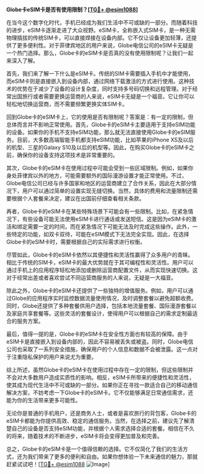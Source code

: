 **Globe卡eSIM卡是否有使用限制？[[TG💪+ @esim1088](https://t.me/s/esim1088)]**

在当今这个数字化时代，手机已经成为我们生活中不可或缺的一部分。而随着科技的进步，eSIM卡逐渐走进了大众视野。eSIM卡，全称嵌入式SIM卡，是一种无需物理插拔的传统SIM卡，可以直接焊接在设备内部。它不仅让设备更加轻薄，还提供了更多便利性。对于菲律宾地区的用户来说，Globe电信公司的eSIM卡无疑是一个热门选择。那么，Globe卡的eSIM卡是否真的没有使用限制呢？让我们一起来深入了解。

首先，我们来了解一下什么是eSIM卡。传统的SIM卡需要插入手机中才能使用，而eSIM卡则是直接嵌入到设备内部，通过网络下载激活的方式进行使用。这种技术的优势在于减少了设备的设计复杂度，同时支持多号码切换和远程管理。对于经常出国旅行或者需要更换运营商的人来说，eSIM卡无疑是一个福音。它让你可以轻松地切换运营商，而不需要频繁更换实体SIM卡。

回到Globe卡的eSIM卡上，它的使用是否有限制呢？答案是：有一定的限制，但总体而言并不影响正常使用。首先，Globe卡的eSIM卡主要适用于支持eSIM功能的设备。如果你的手机不支持eSIM功能，那么就无法直接使用Globe卡的eSIM服务。目前，大多数高端智能手机都支持eSIM功能，比如苹果的iPhone XS及以后的机型、三星的Galaxy S10及以后的机型等。因此，在购买Globe卡的eSIM卡之前，确保你的设备支持这项技术是非常重要的。

其次，Globe卡的eSIM卡在使用过程中可能会受到一些区域限制。例如，如果你身处菲律宾以外的地方，可能需要额外的国际漫游设置才能正常使用。不过，Globe电信公司已经与许多国家和地区的运营商建立了合作关系，因此在大部分情况下，用户可以通过简单的设置实现无缝切换。当然，具体的费用和流量限制还需要根据个人套餐来决定，建议在出国前仔细查看相关条款。

再者，Globe卡的eSIM卡在某些特殊场景下可能会有一些限制。比如，在紧急情况下，有些设备可能无法使用eSIM卡进行通话或发送短信。这是因为eSIM卡的激活和绑定需要一定的时间，而在紧急情况下可能无法及时完成这些操作。此外，一些特定的功能，如双卡双待，可能在eSIM模式下无法完全实现。因此，在选择Globe卡的eSIM卡时，需要根据自己的实际需求进行权衡。

尽管如此，Globe卡的eSIM卡依然以其便捷性和灵活性赢得了众多用户的青睐。相比于传统的SIM卡，eSIM卡的最大优势就在于其可编程性和灵活性。用户可以通过手机上的应用程序轻松地添加或删除运营商配置文件，从而实现快速切换。这对于经常出差或者喜欢尝试不同运营商服务的人来说，无疑是一大福音。

除此之外，Globe卡的eSIM卡还提供了一些独特的增值服务。例如，用户可以通过Globe的应用程序实时监控数据流量使用情况，及时调整套餐以避免超额收费。同时，Globe还提供了多种套餐供用户选择，包括本地流量套餐、国际漫游套餐以及家庭共享套餐等。这些灵活的套餐设计，使得用户可以根据自己的需求定制最适合的服务方案。

最后，值得一提的是，Globe卡的eSIM卡在安全性方面也有较高的保障。由于eSIM卡是直接嵌入到设备内部的，因此不容易被丢失或被盗。同时，Globe电信公司也采取了一系列安全措施，确保用户的个人信息和数据不会被泄露。这一点对于注重隐私保护的用户来说尤为重要。

综上所述，虽然Globe卡的eSIM卡在使用过程中存在一定的限制，但这些限制并不会对大多数用户造成实质性的影响。相反，eSIM卡所带来的便捷性和灵活性，使其成为现代生活中不可或缺的一部分。如果你正在寻找一款适合自己的移动通信解决方案，不妨考虑一下Globe卡的eSIM卡。它不仅能够满足日常通信需求，还能为你的生活带来更多可能性。

无论你是普通的手机用户，还是商务人士，或者是喜欢旅行的背包客，Globe卡的eSIM卡都能为你提供高效、稳定的通信服务。当然，在选择之前，建议先了解清楚自己的设备是否支持eSIM功能，并根据个人需求选择合适的套餐。相信在不久的将来，随着技术的不断进步，eSIM卡将会变得更加普及和完善。

总之，Globe卡的eSIM卡是一个值得信赖的选择。它不仅简化了我们的生活方式，还为我们带来了更多的便利和自由。如果你想体验一下未来通信的魅力，那就赶紧试试吧！[[TG💪+ @esim1088](https://t.me/s/esim1088) ![Image](https://i.postimg.cc/4NQfJmqS/Snipaste-2025-05-13-00-14-12.png)]